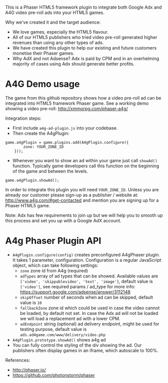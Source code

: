 This is a Phaser HTML5 framework plugin to integrate both Google Adx and A4G video pre-roll ads into your HTML5 games.

Why we've created it and the target audience:
* We love games, especially the HTML5 flavour.
* All of our HTML5 publishers who tried video pre-roll generated higher revenues than using any other types of ads.
* We have created this plugin to help our existing and future customers monetise their Phaser games.
* Why AdX and not Adsense? Adx is paid by CPM and in an overhelming majority of cases using Adx should generate better profits.

A4G Demo usage
================

The game from this github repository shows how a video pre-roll ad can be integrated into HTML5 framework Phaser game. 
See a working demo showing a video pre-roll: http://xmmorpg.com/phaser-a4g/

Integration steps:
* First include `a4g-ad-plugin.js` into your codebase.
* Then create the A4gPlugin:

```
game.a4gPlugin = game.plugins.add(A4gPlugin.configure({
        zone: YOUR_ZONE_ID
    }));
```
* Whenever you want to show an ad within your game just call `showAd()` function. 
Typically game developers call this function on the beginning of the game and between the levels. 

```
game.a4gPlugin.showAd();
```

In order to integrate this plugin you will need `YOUR_ZONE_ID`. Unless you are already our customer please sign-up as a publisher / website at: http://www.a4g.com/#get-contacted
and mention you are signing up for a Phaser HTML5 game.

Note: Adx has few requirements to join up but we will help you to smooth up this process and set you up with a Google AdX account.

A4g Phaser Plugin API
=====================

* `A4gPlugin.configure(config)` creates preconfigured A4gPhaser plugin. It takes 1 parameter, configuration.
Configuration is a regular JavaScript object, which can take following settings:
  * `zone` zone id from A4g (required)
  * `adTypes` array of ad types that can be showed. Available values are `['video', 'skippablevideo', 'text', 'image']`, default value is `['video']`, see required params / ad_type for more info: https://support.google.com/adsense/answer/3112148
  * `skipOffset` number of seconds when ad can be skipped, default value is `10`
  * `fallbackZone` zone id which could be used in case the video cannot be loaded, by default not set. In case the Adx ad will not be loaded we will load a replacement ad with a lower CPM.
  * `adEndpoint` string (optional) ad delivery endpoint, might be used for testing purpose, default value is `ads.ad4game.com/www/delivery/video.php` 
* `A4gPlugin.prototype.showAd()` shows a4g ad
* You can fully control the styling of the div showing the ad. Our publishers often display games in an iframe, which autoscale to 100%.

References:
* http://phaser.io/
* https://github.com/photonstorm/phaser
